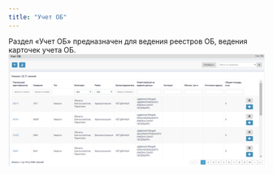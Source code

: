 ```yaml
---
title: "Учет ОБ"
---
```


Раздел «Учет ОБ» предназначен для ведения реестров ОБ, ведения карточек учета ОБ.  
![](main.PNG)

